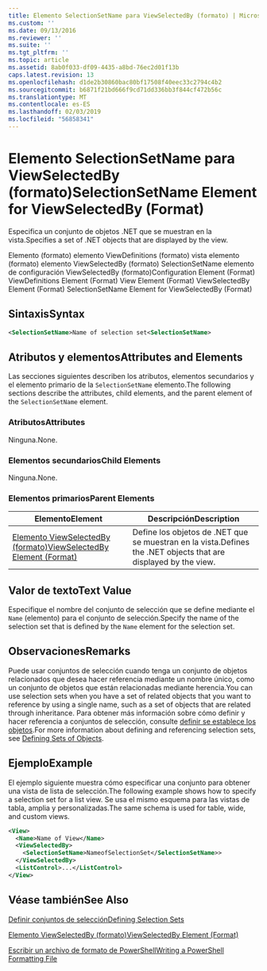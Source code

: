 ```yaml
---
title: Elemento SelectionSetName para ViewSelectedBy (formato) | Microsoft Docs
ms.custom: ''
ms.date: 09/13/2016
ms.reviewer: ''
ms.suite: ''
ms.tgt_pltfrm: ''
ms.topic: article
ms.assetid: 8ab0f033-df09-4435-a8bd-76ec2d01f13b
caps.latest.revision: 13
ms.openlocfilehash: d1de2b30860bac80bf17508f40eec33c2794c4b2
ms.sourcegitcommit: b6871f21bd666f9cd71dd336bb3f844cf472b56c
ms.translationtype: MT
ms.contentlocale: es-ES
ms.lasthandoff: 02/03/2019
ms.locfileid: "56858341"
---
```

# <a name="selectionsetname-element-for-viewselectedby-format"></a><span data-ttu-id="0d4dc-102">Elemento SelectionSetName para ViewSelectedBy (formato)</span><span class="sxs-lookup"><span data-stu-id="0d4dc-102">SelectionSetName Element for ViewSelectedBy (Format)</span></span>

<span data-ttu-id="0d4dc-103">Especifica un conjunto de objetos .NET que se muestran en la vista.</span><span class="sxs-lookup"><span data-stu-id="0d4dc-103">Specifies a set of .NET objects that are displayed by the view.</span></span>

<span data-ttu-id="0d4dc-104">Elemento (formato) elemento ViewDefinitions (formato) vista elemento (formato) elemento ViewSelectedBy (formato) SelectionSetName elemento de configuración ViewSelectedBy (formato)</span><span class="sxs-lookup"><span data-stu-id="0d4dc-104">Configuration Element (Format) ViewDefinitions Element (Format) View Element (Format) ViewSelectedBy Element (Format) SelectionSetName Element for ViewSelectedBy (Format)</span></span>

## <a name="syntax"></a><span data-ttu-id="0d4dc-105">Sintaxis</span><span class="sxs-lookup"><span data-stu-id="0d4dc-105">Syntax</span></span>

```xml
<SelectionSetName>Name of selection set<SelectionSetName>
```

## <a name="attributes-and-elements"></a><span data-ttu-id="0d4dc-106">Atributos y elementos</span><span class="sxs-lookup"><span data-stu-id="0d4dc-106">Attributes and Elements</span></span>

<span data-ttu-id="0d4dc-107">Las secciones siguientes describen los atributos, elementos secundarios y el elemento primario de la `SelectionSetName` elemento.</span><span class="sxs-lookup"><span data-stu-id="0d4dc-107">The following sections describe the attributes, child elements, and the parent element of the `SelectionSetName` element.</span></span>

### <a name="attributes"></a><span data-ttu-id="0d4dc-108">Atributos</span><span class="sxs-lookup"><span data-stu-id="0d4dc-108">Attributes</span></span>

<span data-ttu-id="0d4dc-109">Ninguna.</span><span class="sxs-lookup"><span data-stu-id="0d4dc-109">None.</span></span>

### <a name="child-elements"></a><span data-ttu-id="0d4dc-110">Elementos secundarios</span><span class="sxs-lookup"><span data-stu-id="0d4dc-110">Child Elements</span></span>

<span data-ttu-id="0d4dc-111">Ninguna.</span><span class="sxs-lookup"><span data-stu-id="0d4dc-111">None.</span></span>

### <a name="parent-elements"></a><span data-ttu-id="0d4dc-112">Elementos primarios</span><span class="sxs-lookup"><span data-stu-id="0d4dc-112">Parent Elements</span></span>

|<span data-ttu-id="0d4dc-113">Elemento</span><span class="sxs-lookup"><span data-stu-id="0d4dc-113">Element</span></span>|<span data-ttu-id="0d4dc-114">Descripción</span><span class="sxs-lookup"><span data-stu-id="0d4dc-114">Description</span></span>|
|-------------|-----------------|
|[<span data-ttu-id="0d4dc-115">Elemento ViewSelectedBy (formato)</span><span class="sxs-lookup"><span data-stu-id="0d4dc-115">ViewSelectedBy Element (Format)</span></span>](./viewselectedby-element-format.md)|<span data-ttu-id="0d4dc-116">Define los objetos de .NET que se muestran en la vista.</span><span class="sxs-lookup"><span data-stu-id="0d4dc-116">Defines the .NET objects that are displayed by the view.</span></span>|

## <a name="text-value"></a><span data-ttu-id="0d4dc-117">Valor de texto</span><span class="sxs-lookup"><span data-stu-id="0d4dc-117">Text Value</span></span>

<span data-ttu-id="0d4dc-118">Especifique el nombre del conjunto de selección que se define mediante el `Name` (elemento) para el conjunto de selección.</span><span class="sxs-lookup"><span data-stu-id="0d4dc-118">Specify the name of the selection set that is defined by the `Name` element for the selection set.</span></span>

## <a name="remarks"></a><span data-ttu-id="0d4dc-119">Observaciones</span><span class="sxs-lookup"><span data-stu-id="0d4dc-119">Remarks</span></span>

<span data-ttu-id="0d4dc-120">Puede usar conjuntos de selección cuando tenga un conjunto de objetos relacionados que desea hacer referencia mediante un nombre único, como un conjunto de objetos que están relacionadas mediante herencia.</span><span class="sxs-lookup"><span data-stu-id="0d4dc-120">You can use selection sets when you have a set of related objects that you want to reference by using a single name, such as a set of objects that are related through inheritance.</span></span> <span data-ttu-id="0d4dc-121">Para obtener más información sobre cómo definir y hacer referencia a conjuntos de selección, consulte [definir se establece los objetos](./defining-selection-sets.md).</span><span class="sxs-lookup"><span data-stu-id="0d4dc-121">For more information about defining and referencing selection sets, see [Defining Sets of Objects](./defining-selection-sets.md).</span></span>

## <a name="example"></a><span data-ttu-id="0d4dc-122">Ejemplo</span><span class="sxs-lookup"><span data-stu-id="0d4dc-122">Example</span></span>

<span data-ttu-id="0d4dc-123">El ejemplo siguiente muestra cómo especificar una conjunto para obtener una vista de lista de selección.</span><span class="sxs-lookup"><span data-stu-id="0d4dc-123">The following example shows how to specify a selection set for a list view.</span></span> <span data-ttu-id="0d4dc-124">Se usa el mismo esquema para las vistas de tabla, amplia y personalizadas.</span><span class="sxs-lookup"><span data-stu-id="0d4dc-124">The same schema is used for table, wide, and custom views.</span></span>

```xml
<View>
  <Name>Name of View</Name>
  <ViewSelectedBy>
    <SelectionSetName>NameofSelectionSet</SelectionSetName>>
  </ViewSelectedBy>
  <ListControl>...</ListControl>
</View>
```

## <a name="see-also"></a><span data-ttu-id="0d4dc-125">Véase también</span><span class="sxs-lookup"><span data-stu-id="0d4dc-125">See Also</span></span>

[<span data-ttu-id="0d4dc-126">Definir conjuntos de selección</span><span class="sxs-lookup"><span data-stu-id="0d4dc-126">Defining Selection Sets</span></span>](./defining-selection-sets.md)

[<span data-ttu-id="0d4dc-127">Elemento ViewSelectedBy (formato)</span><span class="sxs-lookup"><span data-stu-id="0d4dc-127">ViewSelectedBy Element (Format)</span></span>](./viewselectedby-element-format.md)

[<span data-ttu-id="0d4dc-128">Escribir un archivo de formato de PowerShell</span><span class="sxs-lookup"><span data-stu-id="0d4dc-128">Writing a PowerShell Formatting File</span></span>](./writing-a-powershell-formatting-file.md)
